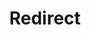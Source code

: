 ﻿---
layout: src/layouts/Redirect.astro
title: Redirect
redirect: https://octopus.com/docs/security/authentication/auto-user-creation
pubDate:  2023-01-01
navSearch: false
navSitemap: false
navMenu: false
---
